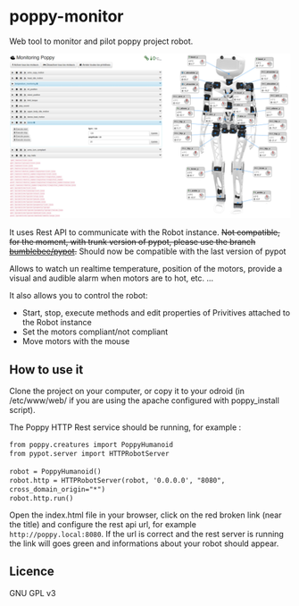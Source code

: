 # poppy-monitor

Web tool to monitor and pilot poppy project robot.

![Trunk Assembled](img/screenshot.png)

It uses Rest API to communicate with the Robot instance. ~~Not compatible, for the moment, with trunk version of pypot, please use the branch 
[bumblebee/pypot](https://github.com/bumblebeefr/pypot).~~ Should now be compatible with the last version of pypot

Allows to watch un realtime temperature, position of the motors, provide a visual and audible alarm when motors are to hot, etc. ...

It also allows you to control the robot:
* Start, stop, execute methods and edit properties of Privitives attached to the Robot instance
* Set the motors compliant/not compliant
* Move motors with the mouse

## How to use it
Clone the project on your computer, or copy it to your odroid (in  /etc/www/web/ if you are using the apache configured with poppy_install script).

The Poppy HTTP Rest service should be running, for example :

```
from poppy.creatures import PoppyHumanoid
from pypot.server import HTTPRobotServer

robot = PoppyHumanoid()
robot.http = HTTPRobotServer(robot, '0.0.0.0', "8080", cross_domain_origin="*")
robot.http.run()
```

Open the index.html file in your browser, click on the red broken link (near the title) and configure the rest api url, for example `http://poppy.local:8080`. If the url is correct and the rest server is running the link will goes green and informations about your robot should appear.

## Licence
GNU GPL v3
